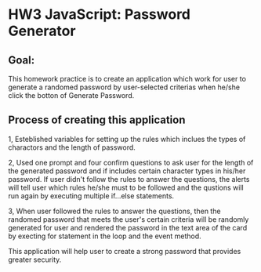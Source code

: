 # HW3 JavaScript: Password Generator

## Goal:

This homework practice is to create an application which work for user to generate a randomed password by user-selected criterias when he/she click the botton of Generate Password.

## Process of creating this application

1, Esteblished variables for setting up the rules which inclues the types of charactors and the length of password.

2, Used one prompt and four confirm questions to ask user for the length of the generated password and if includes certain character types in his/her password. If user didn't follow the rules to answer the questions, the alerts will tell user which rules he/she must to be followed and the qustions will run again by executing multiple if...else statements.

3, When user followed the rules to answer the questions, then the randomed password that meets the user's certain criteria will be randomly generated for user and rendered the password in the text area of the card by execting for statement in the loop and the event method.

This application will help user to create a strong password that provides greater security.
